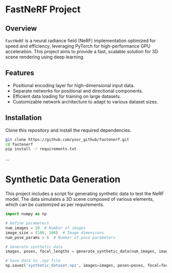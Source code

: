 # FastNeRF Project

## Overview

`FastNeRF` is a neural radiance field (NeRF) implementation optimized for speed and efficiency, leveraging PyTorch for high-performance GPU acceleration. This project aims to provide a fast, scalable solution for 3D scene rendering using deep learning.

## Features

- Positional encoding layer for high-dimensional input data.
- Separate networks for positional and directional components.
- Efficient data loading for training on large datasets.
- Customizable network architecture to adapt to various dataset sizes.

## Installation

Clone this repository and install the required dependencies.

```bash
git clone https://github.com/your_github/fastenerf.git
cd fastenerf
pip install -r requirements.txt
```
...

# Synthetic Data Generation

This project includes a script for generating synthetic data to test the NeRF model. The data simulates a 3D scene composed of various elements, which can be customized as per requirements.

```python
import numpy as np

# Define parameters
num_images = 10  # Number of images
image_size = (100, 100)  # Image dimensions
num_pose_params = 6  # Number of pose parameters

# Generate synthetic data
images, poses, focal_lengths = generate_synthetic_data(num_images, image_size, num_pose_params)

# Save data to .npz file
np.savez('synthetic_dataset.npz', images=images, poses=poses, focal=focal_lengths)

